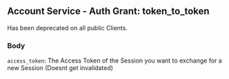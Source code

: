 ## Account Service - Auth Grant: token_to_token

Has been deprecated on all public Clients.

### Body

`access_token`: The Access Token of the Session you want to exchange for a new Session (Doesnt get invalidated)
